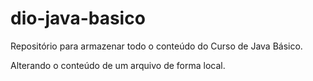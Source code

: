 # dio-java-basico

Repositório para armazenar todo o conteúdo do Curso de Java Básico.

Alterando o conteúdo de um arquivo de forma local.
